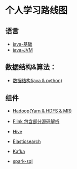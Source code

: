 # 个人学习路线图

## 语言
- [java-基础](
https://github.com/Whojohn/learn/tree/master/docs/java)
- [java-JVM](
  https://github.com/Whojohn/learn/tree/master/docs/java/jvm-doc)  

## 数据结构&算法：
- [数据结构(java & python)](
https://github.com/Whojohn/learn/tree/master/algorithm/docs/datastructure)

## 组件

- [Hadoop(Yarn & HDFS & MR)](
https://github.com/Whojohn/learn/tree/master/hadooplearn)

- [Flink 包含部分源码解析](
https://github.com/Whojohn/learn/tree/master/flinklearn)

- [Hive](
  https://github.com/Whojohn/learn/tree/master/docs/hive)

- [Elasticsearch](
  https://github.com/Whojohn/learn/tree/master/docs/es)

- [Kafka](
  https://github.com/Whojohn/learn/tree/master/kafkalearn)  

- [spark-sql](
  https://github.com/Whojohn/learn/tree/master/docs/spark-sql)  